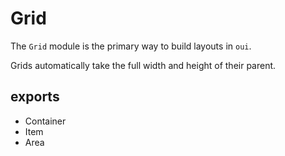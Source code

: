 # Grid

The `Grid` module is the primary way to build layouts in `oui`.

Grids automatically take the full width and height of their parent.

## exports
- Container
- Item
- Area
